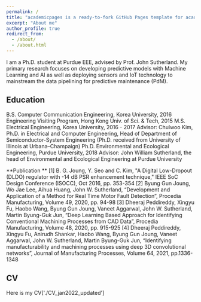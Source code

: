```yaml
---
permalink: /
title: "academicpages is a ready-to-fork GitHub Pages template for academic personal websites"
excerpt: "About me"
author_profile: true
redirect_from: 
  - /about/
  - /about.html
---
```


I am a Ph.D. student at Purdue EEE, advised by Prof. John Sutherland. My primary research focuses on developing predictive models with Machine Learning and AI as well as deploying sensors and IoT technology to mainstream the data pipelining for predictive maintenance (PdM).


**Education**
------
B.S. Computer Communication Engineering, Korea University, 2016
Engineering Visiting Program, Hong Kong Univ. of Sci. & Tech, 2015
M.S. Electrical Engineering, Korea University, 2016 - 2017
Advisor: Chulwoo Kim, Ph.D. in Electrical and Computer Engineering, Head of Department of Semiconductor-System Engineering (Ph.D. received from University of Illinois at Urbana–Champaign)
Ph.D. Environmental and Ecological Engineering, Purdue University, 2018
Advisor: John William Sutherland, the head of Environmental and Ecological Engineering at Purdue University

**Publication **
[1] B. G. Joung, Y. Seo and C. Kim, "A Digital Low-Dropout (DLDO) regulator with -14 dB PSR enhancement technique," IEEE SoC Design Conference (ISOCC), Oct 2016, pp. 353-354
[2] Byung Gun Joung, Wo Jae Lee, Aihua Huang, John W. Sutherland, “Development and Application of a Method for Real Time Motor Fault Detection”, Procedia Manufacturing, Volume 49, 2020, pp. 94-98
[3] Dheeraj Peddireddy, Xingyu Fu, Haobo Wang, Byung Gun Joung, Vaneet Aggarwal, John W. Sutherland, Martin Byung-Guk Jun, “Deep Learning Based Approach for Identifying Conventional Machining Processes from CAD Data”, Procedia Manufacturing, Volume 48, 2020, pp. 915-925
[4] Dheeraj Peddireddy, Xingyu Fu, Anirudh Shankar, Haobo Wang, Byung Gun Joung, Vaneet Aggarwal, John W. Sutherland, Martin Byung-Guk Jun, “Identifying manufacturability and machining processes using deep 3D convolutional networks”, Journal of Manufacturing Processes, Volume 64, 2021, pp.1336-1348

**CV**
------
Here is my CV['./CV_jan2022_updated']
